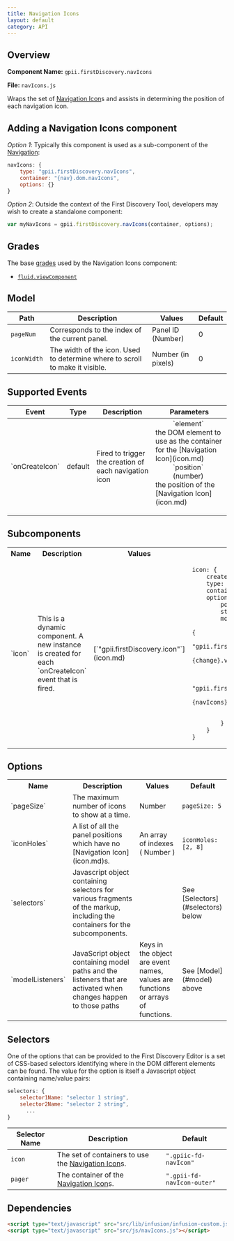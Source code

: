 ```yaml
---
title: Navigation Icons
layout: default
category: API
---
```


## Overview

**Component Name:** `gpii.firstDiscovery.navIcons`

**File:** `navIcons.js`

Wraps the set of [Navigation Icon](icon.md)s and assists in determining the position of each navigation icon.

## Adding a Navigation Icons component

*Option 1*: Typically this component is used as a sub-component of the [Navigation](nav.md):
```javascript
navIcons: {
    type: "gpii.firstDiscovery.navIcons",
    container: "{nav}.dom.navIcons",
    options: {}
}
```

*Option 2*: Outside the context of the First Discovery Tool, developers may wish to create a standalone component:
```javascript
var myNavIcons = gpii.firstDiscovery.navIcons(container, options);
```


## Grades

The base [grades](http://docs.fluidproject.org/infusion/development/ComponentGrades.html)
used by the Navigation Icons component:

* [`fluid.viewComponent`](http://docs.fluidproject.org/infusion/development/ComponentGrades.html)

## Model

| Path   | Description | Values | Default |
|--------|-------------|--------|---------|
| `pageNum` | Corresponds to the index of the current panel. | Panel ID (Number) | 0 |
| `iconWidth` | The width of the icon. Used to determine where to scroll to make it visible. | Number (in pixels) | 0 |

## Supported Events

<table>
    <thead>
        <tr><th>Event</th><th>Type</th><th>Description</th><th>Parameters</th></tr>
    </thead>
    <tbody>
        <tr>
            <td>`onCreateIcon`</td>
            <td>default</td>
            <td>Fired to trigger the creation of each navigation icon</td>
            <td>
                <dl>
                    <dd>`element`</dd>
                    <dt>the DOM element to use as the container for the [Navigation Icon](icon.md)</dt>
                    <dd>`position` (number)</dd>
                    <dt>the position of the [Navigation Icon](icon.md)</dt>
                </dl>
            </td>
        </tr>
    </tbody>
</table>

## Subcomponents

<table>
    <tr><th>Name</th><th>Description</th><th>Values</th><th>Default</th></tr>
    <tr>
        <td>`icon`</td>
        <td>This is a dynamic component. A new instance is created for each `onCreateIcon` event that is fired.</td>
        <td>[`"gpii.firstDiscovery.icon"`](icon.md)</td>
        <td>
        <pre><code>icon: {
    createOnEvent: "onCreateIcon",
    type: "gpii.firstDiscovery.icon",
    container: "{arguments}.0",
    options: {
        position: "{arguments}.1",
        styles: "{navIcons}.options.styles",
        modelListeners: {
            "{navIcons}.model.currentPanelNum": {
                listener: "gpii.firstDiscovery.navIcons.updateIconModel",
                args: ["{that}", "{change}.value", "{change}.oldValue"]
            },
            "{navIcons}.model.pageNum": {
                listener: "gpii.firstDiscovery.icon.measure",
                args: ["{that}", "{navIcons}.applier", "iconWidth"],
                priority: 10
            }
        }
    }
}</code></pre>
        </td>
    </tr>
</table>

## Options

<table>
    <tr><th>Name</th><th>Description</th><th>Values</th><th>Default</th></tr>
    <tr>
        <td>`pageSize`</td>
        <td>The maximum number of icons to show at a time.</td>
        <td>Number</td>
        <td>
        <pre><code>pageSize: 5</code></pre>
        </td>
    </tr>
    <tr>
        <td>`iconHoles`</td>
        <td>A list of all the panel positions which have no [Navigation Icon](icon.md)s.</td>
        <td>An array of indexes ( Number )</td>
        <td>
        <pre><code>iconHoles: [2, 8]</code></pre>
        </td>
    </tr>
    <tr>
        <td>`selectors`</td>
        <td>Javascript object containing selectors for various fragments of the markup, including the containers for the subcomponents.</td>
        <td></td>
        <td>See [Selectors](#selectors) below</td>
    </tr>
    <tr>
        <td>`modelListeners`</td>
        <td>JavaScript object containing model paths and the listeners that are activated when changes happen to those paths</td>
        <td>Keys in the object are event names, values are functions or arrays of functions.</td>
        <td>See [Model](#model) above</td>
    </tr>
</table>

## Selectors

One of the options that can be provided to the First Discovery Editor is a set of CSS-based
selectors identifying where in the DOM different elements can be found. The value for the option
is itself a Javascript object containing name/value pairs:

```javascript
selectors: {
    selector1Name: "selector 1 string",
    selector2Name: "selector 2 string",
      ...
}
```

| Selector Name | Description | Default |
|---------------|-------------|---------|
| `icon` | The set of containers to use the [Navigation Icon](navIcon)s. | `".gpiic-fd-navIcon"` |
| `pager` | The container of the [Navigation Icon](navIcon)s. | `".gpii-fd-navIcon-outer"` |

## Dependencies

```html
<script type="text/javascript" src="src/lib/infusion/infusion-custom.js"></script>
<script type="text/javascript" src="src/js/navIcons.js"></script>
```

